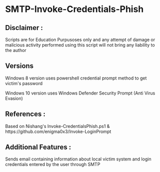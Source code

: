 # SMTP-Invoke-Credentials-Phish

<h2> Disclaimer : </h2>
  
<p>
Scripts are for Education Purpusoses only and any attempt of damage or malicious activity performed using this script will not bring any liability to the author 
</p>

<h2>Versions</h2>

<p> Windows 8 version uses powershell credential prompt method to get victim's password </p>
<p> Windows 10 version uses Windows Defender Security Prompt (Anti Virus Evasion)</p>

<h2> References : </h2>
<p> Based on Nishang's Invoke-CredentialsPhish.ps1 & https://github.com/enigma0x3/Invoke-LoginPrompt <p>
   
<h2> Additional Features : </h2>
    
<p>Sends email containing information about local victim system and login credentials entered by the user through SMTP </p>






